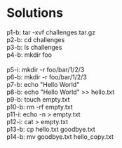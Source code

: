 # Solutions

p1-b: tar -xvf challenges.tar.gz<br>
p2-b: cd challenges<br>
p3-b: ls challenges<br>
p4-b: mkdir foo<br>  
p5-i: mkdir -r foo/bar/1/2/3<br>
p6-b: mkdir -r foo/bar/1/2/3<br>
p7-b: echo "Hello World"<br>
p8-b: echo "Hello World" >> hello.txt<br>
p9-b: touch empty.txt<br>
p10-b: rm -rf empty.txt<br>
p11-i: echo -n > empty.txt<br>
p12-i: cat > empty.txt<br>
p13-b: cp hello.txt goodbye.txt<br>
p14-b: mv goodbye.txt hello_copy.txt<br>